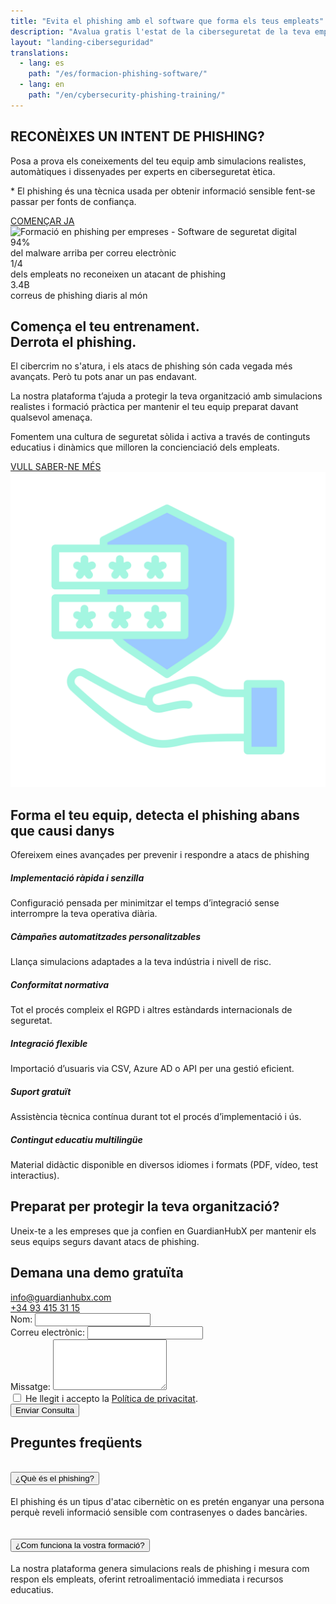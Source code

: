 ```yaml
---
title: "Evita el phishing amb el software que forma els teus empleats"
description: "Avalua gratis l'estat de la ciberseguretat de la teva empresa amb simulacions realistes i formació pràctica."
layout: "landing-ciberseguridad"
translations:
  - lang: es
    path: "/es/formacion-phishing-software/"
  - lang: en
    path: "/en/cybersecurity-phishing-training/"
---
```


<!-- Hero Section -->
<section class="landing-hero-section">
  <div class="container">
    <div class="row align-items-center">
      <div class="col-lg-6 landing-fade-in">
        <h1 class="landing-hero-title">RECONÈIXES UN INTENT DE PHISHING?</h1>
        <p class="landing-hero-subtitle">Posa a prova els coneixements del teu equip amb simulacions realistes, automàtiques i dissenyades per experts en ciberseguretat ètica.</p>
        <p class="landing-hero-disclaimer">* El phishing és una tècnica usada per obtenir informació sensible fent-se passar per fonts de confiança.</p>
        <a href="/ca/formacio-phishing-software#contact" class="landing-btn landing-btn-primary" rel="nofollow">
          COMENÇAR JA <i class="fas fa-arrow-right landing-arrow-soft-green"></i>
        </a>
      </div>
      <div class="col-lg-6 text-center landing-slide-in-right">
        <div class="landing-hero-img-wrapper">
          <img src="/img/formacion-phishing.jpg" 
               alt="Formació en phishing per empreses - Software de seguretat digital" 
               class="landing-hero-img-custom"
               width="500"
               height="400"
               loading="lazy">
        </div>
      </div>
    </div>
  </div>
</section>

<!-- Stats Highlight -->
<section class="landing-stats-highlight">
  <div class="container">
    <div class="row text-center">
      <div class="col-md-4 mb-4 landing-fade-in">
        <div class="landing-stat-number">94%</div>
        <div class="landing-stat-text">del malware arriba per correu electrònic</div>
      </div>
      <div class="col-md-4 mb-4 landing-fade-in">
        <div class="landing-stat-number">1/4</div>
        <div class="landing-stat-text">dels empleats no reconeixen un atacant de phishing</div>
      </div>
      <div class="col-md-4 mb-4 landing-fade-in">
        <div class="landing-stat-number">3.4B</div>
        <div class="landing-stat-text">correus de phishing diaris al món</div>
      </div>
    </div>
  </div>
</section>

<!-- Entrenamiento Section -->
<section class="landing-section">
  <div class="container">
    <div class="row align-items-center">
      <div class="col-lg-8 landing-slide-in-left">
        <h2 class="landing-section-title text-start">Comença el teu entrenament.<br>Derrota el phishing.</h2>
        <p class="mb-3 landing-text-muted">El cibercrim no s'atura, i els atacs de phishing són cada vegada més avançats. Però tu pots anar un pas endavant.</p>
        <p class="mb-3 landing-text-muted">La nostra plataforma t’ajuda a protegir la teva organització amb simulacions realistes i formació pràctica per mantenir el teu equip preparat davant qualsevol amenaça.</p>
        <p class="mb-4 landing-text-muted">Fomentem una cultura de seguretat sòlida i activa a través de continguts educatius i dinàmics que milloren la concienciació dels empleats.</p>
        <a href="/ca/formacio-phishing-software#contact" class="landing-btn landing-btn-primary" rel="nofollow">
          VULL SABER-NE MÉS <i class="fas fa-arrow-right landing-arrow-soft-green"></i>
        </a>
      </div>
      <div class="col-lg-4 text-center landing-slide-in-right">
        <img src="/img/phishing-software.svg" 
             alt="Software de formació en phishing per a empreses" 
             class="img-fluid landing-training-img"
             loading="lazy">
      </div>
    </div>
  </div>
</section>

<!-- Benefits Section -->
<section class="landing-section landing-section-alt">
  <div class="container">
    <h2 class="landing-section-title landing-fade-in">Forma el teu equip, detecta el phishing abans que causi danys</h2>
    <p class="landing-section-subtitle landing-fade-in">Ofereixem eines avançades per prevenir i respondre a atacs de phishing</p>
    <div class="row g-4">
      <div class="col-lg-4 col-md-6 landing-fade-in">
        <div class="landing-benefit-card">
          <div class="landing-benefit-icon">
            <i class="fas fa-rocket"></i>
          </div>
          <h5 class="landing-benefit-title">Implementació ràpida i senzilla</h5>
          <p class="landing-benefit-text">Configuració pensada per minimitzar el temps d’integració sense interrompre la teva operativa diària.</p>
        </div>
      </div>
      <div class="col-lg-4 col-md-6 landing-fade-in">
        <div class="landing-benefit-card">
          <div class="landing-benefit-icon">
            <i class="fas fa-robot"></i>
          </div>
          <h5 class="landing-benefit-title">Càmpañes automatitzades personalitzables</h5>
          <p class="landing-benefit-text">Llança simulacions adaptades a la teva indústria i nivell de risc.</p>
        </div>
      </div>
      <div class="col-lg-4 col-md-6 landing-fade-in">
        <div class="landing-benefit-card">
          <div class="landing-benefit-icon">
            <i class="fas fa-shield-alt"></i>
          </div>
          <h5 class="landing-benefit-title">Conformitat normativa</h5>
          <p class="landing-benefit-text">Tot el procés compleix el RGPD i altres estàndards internacionals de seguretat.</p>
        </div>
      </div>
      <div class="col-lg-4 col-md-6 landing-fade-in">
        <div class="landing-benefit-card">
          <div class="landing-benefit-icon">
            <i class="fas fa-plug"></i>
          </div>
          <h5 class="landing-benefit-title">Integració flexible</h5>
          <p class="landing-benefit-text">Importació d’usuaris via CSV, Azure AD o API per una gestió eficient.</p>
        </div>
      </div>
      <div class="col-lg-4 col-md-6 landing-fade-in">
        <div class="landing-benefit-card">
          <div class="landing-benefit-icon">
            <i class="fas fa-headset"></i>
          </div>
          <h5 class="landing-benefit-title">Suport gratuït</h5>
          <p class="landing-benefit-text">Assistència tècnica contínua durant tot el procés d’implementació i ús.</p>
        </div>
      </div>
      <div class="col-lg-4 col-md-6 landing-fade-in">
        <div class="landing-benefit-card">
          <div class="landing-benefit-icon">
            <i class="fas fa-graduation-cap"></i>
          </div>
          <h5 class="landing-benefit-title">Contingut educatiu multilingüe</h5>
          <p class="landing-benefit-text">Material didàctic disponible en diversos idiomes i formats (PDF, vídeo, test interactius).</p>
        </div>
      </div>
    </div>
  </div>
</section>

<div id="contact"></div>

<!-- CTA Section -->
<section class="landing-cta-section py-5">
  <div class="container text-center">
    <h2 class="landing-cta-title landing-fade-in">Preparat per protegir la teva organització?</h2>
    <p class="landing-cta-subtitle landing-fade-in">Uneix-te a les empreses que ja confien en GuardianHubX per mantenir els seus equips segurs davant atacs de phishing.</p>
  </div>
</section>

<!-- Contact Form Section -->
<section class="landing-contact-section py-5">
  <div class="container">
    <h2 class="landing-section-title text-center mb-4">Demana una demo gratuïta</h2>
    <div class="row justify-content-md-center mb-5">
      <div class="col-12 col-md-4 d-flex align-items-center justify-content-start mb-3">
        <i class="fas fa-envelope fa-2x landing-text-primary me-3"></i>
        <a href="mailto:info@guardianhubx.com" class="landing-text-muted fs-5">
          info@guardianhubx.com
        </a>
      </div>
      <div class="col-12 col-md-4 d-flex align-items-center justify-content-start mb-3">
        <i class="fas fa-phone fa-2x landing-text-primary me-3"></i>
        <a href="tel:+34934153115" class="landing-text-muted fs-5">
          +34 93 415 31 15
        </a>
      </div>
    </div>
    <form class="gform row g-4" id="contactForm" action="https://script.google.com/macros/s/AKfycbyJO3Rs4loBRevIsltI1Fcg48BH_WAtGm6Rezhea-0g_FutfYbM0MwOQfEkDI0XXGF5/exec"  method="POST" novalidate>
      <!-- Nombre -->
      <div class="col-12 col-md-6">
        <label for="name" class="form-label">Nom:</label>
        <input type="text" id="name" name="name" class="form-control" required aria-required="true">
      </div>
      <!-- Email -->
      <div class="col-12 col-md-6">
        <label for="email" class="form-label">Correu electrònic:</label>
        <input type="email" id="email" name="email" class="form-control" required aria-required="true">
      </div>
      <!-- Mensaje -->
      <div class="col-12">
        <label for="message" class="form-label">Missatge:</label>
        <textarea id="message" name="message" rows="5" class="form-control" required aria-required="true"></textarea>
      </div>
      <!-- Consentimiento -->
      <div class="col-12">
        <div class="form-check bg-light p-3 ps-5 rounded border">
          <input class="form-check-input" type="checkbox" id="privacy-policy" name="privacy-policy" required>
          <label class="form-check-label fw-bold ms-2" for="privacy-policy">
            He llegit i accepto la <a href="/ca/politica-de-privacitat/" target="_blank" rel="noopener">Política de privacitat</a>.
          </label>
        </div>
      </div>
      <!-- Botó de envío -->
      <div class="col-12 text-center">
        <button type="submit" class="landing-btn landing-btn-primary px-5">Enviar Consulta</button>
      </div>
      <!-- Camps ocults -->
      <input type="hidden" name="g-recaptcha-response" id="g-recaptcha-response">
      <input type="hidden" name="_next" value="/ca/gracies-phishing/">
      <input type="hidden" name="_subject" value="Consulta Landing Phishing - Formació empleats">
      <input type="hidden" name="_autoresponse" value="Gràcies, hem rebut el vostre missatge. Ens posarem en contacte breument.">
      <input type="hidden" name="_template" value="table">
    </form>
  </div>
</section>

<section class="landing-section py-5">
  <div class="container">
    <h2 class="landing-section-title text-center mb-4">Preguntes freqüents</h2>
    <div class="accordion" id="faqAccordion">
      <div class="accordion-item">
        <h2 class="accordion-header" id="faq1">
          <button class="accordion-button collapsed" type="button" data-bs-toggle="collapse" data-bs-target="#faq1-collapse" aria-expanded="false" aria-controls="faq1-collapse">
            ¿Què és el phishing?
          </button>
        </h2>
        <div id="faq1-collapse" class="accordion-collapse collapse" aria-labelledby="faq1">
          <div class="accordion-body">
            El phishing és un tipus d'atac cibernètic on es pretén enganyar una persona perquè reveli informació sensible com contrasenyes o dades bancàries.
          </div>
        </div>
      </div>
      <div class="accordion-item mt-3">
        <h2 class="accordion-header" id="faq2">
          <button class="accordion-button collapsed" type="button" data-bs-toggle="collapse" data-bs-target="#faq2-collapse" aria-expanded="false" aria-controls="faq2-collapse">
            ¿Com funciona la vostra formació?
          </button>
        </h2>
        <div id="faq2-collapse" class="accordion-collapse collapse" aria-labelledby="faq2">
          <div class="accordion-body">
            La nostra plataforma genera simulacions reals de phishing i mesura com respon els empleats, oferint retroalimentació immediata i recursos educatius.
          </div>
        </div>
      </div>
    </div>
  </div>
</section>
